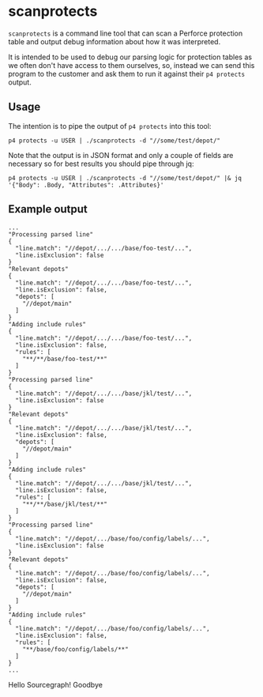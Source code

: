 # scanprotects

`scanprotects` is a command line tool that can scan a Perforce protection table and output debug information about how it was interpreted.

It is intended to be used to debug our parsing logic for protection tables as we often don't have access to them ourselves, so, instead we can send this program to the customer and ask them to run it against their `p4 protects` output.

## Usage

The intention is to pipe the output of `p4 protects` into this tool:

```
p4 protects -u USER | ./scanprotects -d "//some/test/depot/"
```

Note that the output is in JSON format and only a couple of fields are necessary so for best results you should pipe through jq:

```
p4 protects -u USER | ./scanprotects -d "//some/test/depot/" |& jq '{"Body": .Body, "Attributes": .Attributes}'
```

## Example output

```
...
"Processing parsed line"
{
  "line.match": "//depot/.../.../base/foo-test/...",
  "line.isExclusion": false
}
"Relevant depots"
{
  "line.match": "//depot/.../.../base/foo-test/...",
  "line.isExclusion": false,
  "depots": [
    "//depot/main"
  ]
}
"Adding include rules"
{
  "line.match": "//depot/.../.../base/foo-test/...",
  "line.isExclusion": false,
  "rules": [
    "**/**/base/foo-test/**"
  ]
}
"Processing parsed line"
{
  "line.match": "//depot/.../.../base/jkl/test/...",
  "line.isExclusion": false
}
"Relevant depots"
{
  "line.match": "//depot/.../.../base/jkl/test/...",
  "line.isExclusion": false,
  "depots": [
    "//depot/main"
  ]
}
"Adding include rules"
{
  "line.match": "//depot/.../.../base/jkl/test/...",
  "line.isExclusion": false,
  "rules": [
    "**/**/base/jkl/test/**"
  ]
}
"Processing parsed line"
{
  "line.match": "//depot/.../base/foo/config/labels/...",
  "line.isExclusion": false
}
"Relevant depots"
{
  "line.match": "//depot/.../base/foo/config/labels/...",
  "line.isExclusion": false,
  "depots": [
    "//depot/main"
  ]
}
"Adding include rules"
{
  "line.match": "//depot/.../base/foo/config/labels/...",
  "line.isExclusion": false,
  "rules": [
    "**/base/foo/config/labels/**"
  ]
}
...
```
Hello Sourcegraph!
Goodbye
